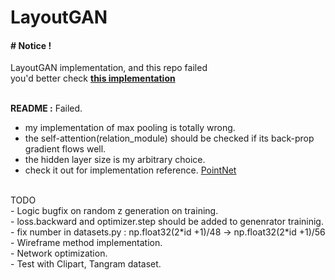 # LayoutGAN
#### # Notice !
LayoutGAN implementation, and this repo failed<br>
you'd better check <b>[this implementation](https://github.com/billzhonggz/LayoutGAN) </b>
<br><br>

<b>README :</b> Failed. <br>
- my implementation of max pooling is totally wrong.<br>
- the self-attention(relation_module) should be checked if its back-prop gradient flows well.<br>
- the hidden layer size is my arbitrary choice.<br>
- check it out for implementation reference. [PointNet](https://www.youtube.com/watch?v=Cge-hot0Oc0)<br>
<br>
TODO <br>
- Logic bugfix on random z generation on training. <br>
- loss.backward and optimizer.step should be added to genenrator traininig.
- fix number in datasets.py : np.float32(2*id +1)/48 -> np.float32(2*id +1)/56
- Wireframe method implementation. <br>
- Network optimization. <br>
- Test with Clipart, Tangram dataset.<br>
